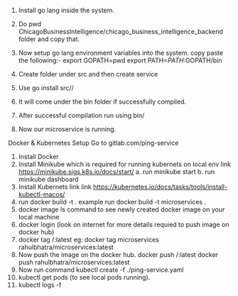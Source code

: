 1. Install go lang inside the system.
2. Do pwd ChicagoBusinessIntelligence/chicago_business_intelligence_backend folder and copy that.
3. Now setup go lang environment variables into the system.
    copy paste the following:-
        export GOPATH=pwd
        export PATH=$PATH:$GOPATH/bin

4. Create folder under src and then create service
5. Use go install src/<servicename>/<filename>
6. It will come under the bin folder if successfully compiled.
7. After successful compilation run using bin/<filename>
8. Now our microservice is running.


Docker & Kubernetes Setup
Go to gitlab.com/ping-service

1. Install Docker
2. Install Minikube which is required for running kubernets on local env link https://minikube.sigs.k8s.io/docs/start/
    a. run minikube start
    b. run minikube dashboard
3. Install Kubernets link link https://kubernetes.io/docs/tasks/tools/install-kubectl-macos/
4. run docker build -t <docker-image-name> .
    example run docker build -t microservices .
5. docker image ls command to see newly created docker image on your local machine
6. docker login (look on internet for more details requied to push image on docker hub)
7. docker tag <docker-image-name> <docker-hub-id>/<docker-image-name>:latest
eg: docker tag microservices rahulbhatra/microservices:latest
8. Now push the image on the docker hub.
    docker push <docker-hub-id>/<docker-image-name>:latest
    docker push rahulbhatra/microservices:latest
9. Now run command kubectl create -f ./ping-service.yaml
10. kubectl get pods (to see local pods running).
11. kubectl logs -f <pod-name>